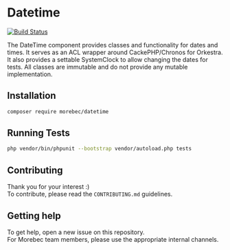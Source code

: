 # Datetime
[![Build Status](https://travis-ci.com/Morebec/Datetime.svg?branch=master)](https://travis-ci.com/Morebec/Collections)

The DateTime component provides classes and functionality for dates and times.
It serves as an ACL wrapper around CackePHP/Chronos for Orkestra.
It also provides a settable SystemClock to allow changing the dates for tests.
All classes are immutable and do not provide any mutable implementation.

## Installation
```bash
composer require morebec/datetime
```

## Running Tests
```bash
php vendor/bin/phpunit --bootstrap vendor/autoload.php tests
```

## Contributing
Thank you for your interest :)  
To contribute, please read the `CONTRIBUTING.md` guidelines.

## Getting help
To get help, open a new issue on this repository.  
For Morebec team members, please use the appropriate internal channels.
